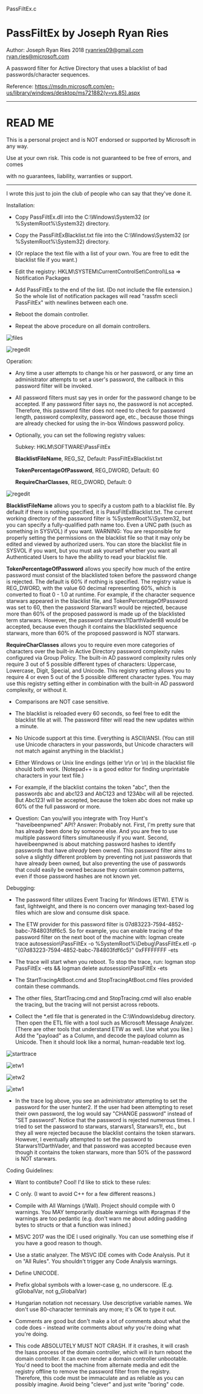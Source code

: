 PassFiltEx.c

# PassFiltEx by Joseph Ryan Ries

Author: Joseph Ryan Ries 2018 <ryanries09@gmail.com> <ryan.ries@microsoft.com>

A password filter for Active Directory that uses a blacklist of bad passwords/character sequences.

Reference: https://msdn.microsoft.com/en-us/library/windows/desktop/ms721882(v=vs.85).aspx

********************************************************************************************
# READ ME

This is a personal project and is NOT endorsed or supported by Microsoft in any way.

Use at your own risk. This code is not guaranteed to be free of errors, and comes

with no guarantees, liability, warranties or support.

********************************************************************************************

I wrote this just to join the club of people who can say that they've done it.

Installation:

- Copy PassFiltEx.dll into the C:\Windows\System32 (or %SystemRoot%\System32) directory.

- Copy the PassFiltExBlacklist.txt file into the C:\Windows\System32 (or %SystemRoot%\System32) directory.

- (Or replace the text file with a list of your own. You are free to edit the blacklist file if you want.)

- Edit the registry: HKLM\SYSTEM\CurrentControlSet\Control\Lsa => Notification Packages

- Add PassFiltEx to the end of the list. (Do not include the file extension.) So the whole list of notification packages will read
  "rassfm scecli PassFiltEx" with newlines between each one.

- Reboot the domain controller.

- Repeat the above procedure on all domain controllers.

![files](files1.png "files")

![regedit](regedit1.png "register the filter")


Operation:

- Any time a user attempts to change his or her password, or any time an administrator attempts to set a user's password, the 
  callback in this password filter will be invoked.

- All password filters must say yes in order for the password change to be accepted. If any password filter says no, the password 
  is not accepted. Therefore, this password filter does not need to check for password length, password complexity, password 
  age, etc., because those things are already checked for using the in-box Windows password policy.

- Optionally, you can set the following registry values:

  Subkey: HKLM\SOFTWARE\PassFiltEx
  
    **BlacklistFileName**, REG_SZ, Default: PassFiltExBlacklist.txt

	**TokenPercentageOfPassword**, REG_DWORD, Default: 60
	
	**RequireCharClasses**, REG_DWORD, Default: 0
	
	
![regedit](regedit2.png "optional reg entries")	
	
  **BlacklistFileName** allows you to specify a custom path to a blacklist file. By default if there is nothing specified, it is
  PassFiltExBlacklist.txt. The current working directory of the password filter is %SystemRoot%\System32, but you can specify
  a fully-qualified path name too. Even a UNC path (such as something in SYSVOL) if you want. WARNING: You are responsible 
  for properly setting the permissions on the blacklist file so that it may only be edited and viewed by authorized users.
  You can store the blacklist file in SYSVOL if you want, but you must ask yourself whether you want all Authenticated Users
  to have the ability to read your blacklist file.
  
  **TokenPercentageOfPassword** allows you specify how much of the entire password must consist of the blacklisted token
  before the password change is rejected. The default is 60% if nothing is specified. The registry value is REG_DWORD, with 
  the value 60 decimal representing 60%, which is converted to float 0 - 1.0 at runtime. For example, if the character sequence
  starwars appeared in the blacklist file, and TokenPercentageOfPassword was set to 60, then the password Starwars1! would 
  be rejected, because more than 60% of the proposed password is made up of the blacklisted term starwars. However, the 
  password starwars1!DarthVader88 would be accepted, because even though it contains the blacklisted sequence starwars, more
  than 60% of the proposed password is NOT starwars.
  
  **RequireCharClasses** allows you to require even more categories of characters over the built-in Active Directory
  password complexity rules configured via Group Policy. The built-in AD password complexity rules only require 3 out of 5
  possible different types of characters: Uppercase, Lowercase, Digit, Special, and Unicode. This registry setting allows you
  to require 4 or even 5 out of the 5 possible different character types. You may use this registry setting either in combination
  with the built-in AD password complexity, or without it.

  
- Comparisons are NOT case sensitive.

- The blacklist is reloaded every 60 seconds, so feel free to edit the blacklist file at will. The password filter will read the 
  new updates within a minute.

- No Unicode support at this time. Everything is ASCII/ANSI. (You can still use Unicode characters in your passwords, but Unicode 
  characters will not match against anything in the blacklist.)

- Either Windows or Unix line endings (either \r\n or \n) in the blacklist file should both work. (Notepad++ is a good editor for 
  finding unprintable characters in your text file.)

- For example, if the blacklist contains the token "abc", then the passwords abc and abc123 and AbC123 and 123Abc will all be 
  rejected. But Abc123! will be accepted, because the token abc does not make up 60% of the full password or more.

- Question: Can you/will you integrate with Troy Hunt's "haveibeenpwned" API? Answer: Probably not. First, I'm pretty sure that has
  already been done by someone else. And you are free to use multiple password filters simultaneously if you want. Second, 
  haveibeenpwned is about matching password hashes to identify passwords that have _already_ been owned. This password filter aims
  to solve a slightly different problem by preventing not just passwords that have already been owned, but also preventing the use
  of passwords that could easily be owned because they contain common patterns, even if those password hashes are not known yet.


Debugging:

- The password filter utilizes Event Tracing for Windows (ETW). ETW is fast, lightweight, and there is no concern over managing 
  text-based log files which are slow and consume disk space.

- The ETW provider for this password filter is 07d83223-7594-4852-babc-784803fdf6c5. So for example, you can enable tracing of the 
  password filter on the next boot of the machine with: logman create trace autosession\PassFiltEx -o 
  %SystemRoot%\Debug\PassFiltEx.etl -p "{07d83223-7594-4852-babc-784803fdf6c5}" 0xFFFFFFFF -ets

- The trace will start when you reboot. To stop the trace, run: 
  logman stop PassFiltEx -ets && logman delete autosession\PassFiltEx -ets

- The StartTracingAtBoot.cmd and StopTracingAtBoot.cmd files provided contain these commands.

- The other files, StartTracing.cmd and StopTracing.cmd will also enable the tracing, but the tracing will not persist across reboots.

- Collect the *.etl file that is generated in the C:\Windows\debug directory. Then open the ETL file with a tool such as Microsoft 
  Message Analyzer. (There are other tools that understand ETW as well. Use what you like.) Add the "payload" as a Column, and 
  decode the payload column as Unicode. Then it should look like a normal, human-readable text log.

![starttrace](trace1.png "start the trace")

![etw1](ma1.png "view trace with Message Analyzer")

![etw2](ma2.png "view trace with Message Analyzer")

![etw1](ma3.png "view trace with Message Analyzer")

- In the trace log above, you see an administrator attempting to set the password for the user hunter2.
  If the user had been attempting to reset their own password, the log would say "CHANGE password" instead of "SET password".
  Notice that the password is rejected numerous times. I tried to set the password to starwars, starwars1, Starwars1!, etc., but
  they all were rejected because the blacklist contains the token starwars. However, I eventually attempted to set the password
  to Starwars1!DarthVader, and that password was accepted because even though it contains the token starwars, more than 50% of the
  password is NOT starwars.


Coding Guidelines:

- Want to contibute? Cool! I'd like to stick to these rules:

- C only. (I want to avoid C++ for a few different reasons.)

- Compile with All Warnings (/Wall). Project should compile with 0 warnings. You MAY temporarily disable warnings with #pragmas if
  the warnings are too pedantic (e.g. don't warn me about adding padding bytes to structs or that a function was inlined.)

- MSVC 2017 was the IDE I used originally. You can use something else if you have a good reason to though.

- Use a static analyzer. The MSVC IDE comes with Code Analysis. Put it on "All Rules". You shouldn't trigger any Code Analysis
  warnings.

- Define UNICODE.

- Prefix global symbols with a lower-case g, no underscore. (E.g. gGlobalVar, not g_GlobalVar)

- Hungarian notation not necessary. Use descriptive variable names. We don't use 80-character terminals any more; it's OK to type
  it out.

- Comments are good but don't make a lot of comments about what the code does - instead write comments about _why_ you're doing
  what you're doing.

- This code ABSOLUTELY MUST NOT CRASH. If it crashes, it will crash the lsass process of the domain controller, which will in turn
  reboot the domain controller. It can even render a domain controller unbootable. You'd need to boot the machine from alternate
  media and edit the registry offline to remove the password filter from the registry. Therefore, this code must be immaculate
  and as reliable as you can possibly imagine. Avoid being "clever" and just write "boring" code.
